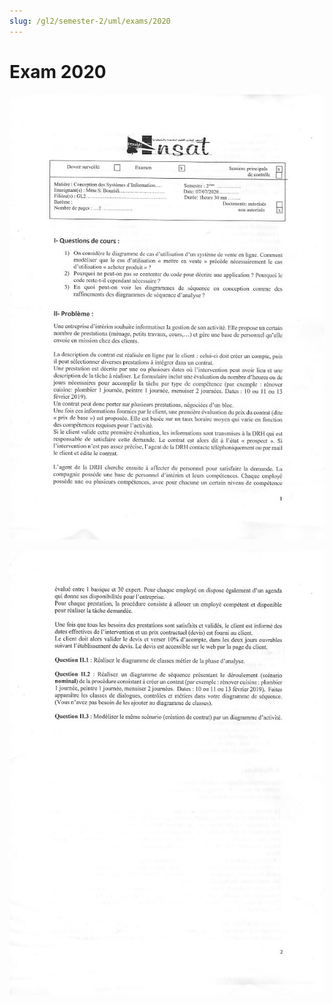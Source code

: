 ```yaml
---
slug: /gl2/semester-2/uml/exams/2020
---
```


# Exam 2020

![1](assets/2020-1.jpg)

![2](assets/2020-2.jpg)
